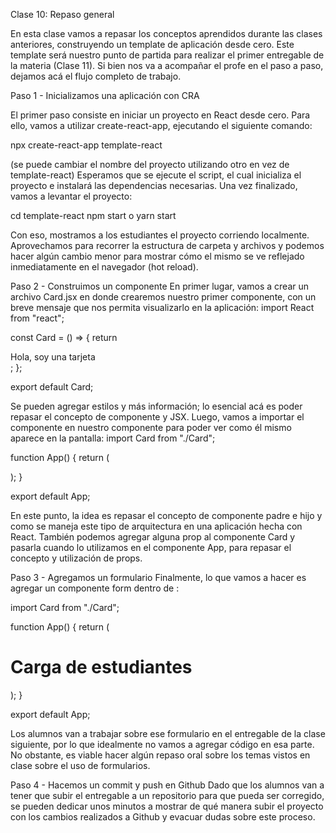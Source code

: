 Clase 10: Repaso general

En esta clase vamos a repasar los conceptos aprendidos durante las clases anteriores, construyendo un template de aplicación desde cero. Este template será nuestro punto de partida para realizar el primer entregable de la materia (Clase 11).
Si bien nos va a acompañar el profe en el paso a paso, dejamos acá el flujo completo de trabajo.

Paso 1 - Inicializamos una aplicación con CRA

El primer paso consiste en iniciar un proyecto en React desde cero. Para ello, vamos a utilizar create-react-app, ejecutando el siguiente comando:

npx create-react-app template-react

(se puede cambiar el nombre del proyecto utilizando otro en vez de template-react)
Esperamos que se ejecute el script, el cual inicializa el proyecto e instalará las dependencias necesarias.
Una vez finalizado, vamos a levantar el proyecto:

cd template-react
npm start o yarn start

Con eso, mostramos a los estudiantes el proyecto corriendo localmente. Aprovechamos para recorrer la estructura de carpeta y archivos y podemos hacer algún cambio menor para mostrar cómo el mismo se ve reflejado inmediatamente en el navegador (hot reload).

Paso 2 - Construimos un componente <Card/>
En primer lugar, vamos a crear un archivo Card.jsx en donde crearemos nuestro primer componente, con un breve mensaje que nos permita visualizarlo en la aplicación:
import React from "react";




const Card = () => {
  return <div>Hola, soy una tarjeta</div>;
};


export default Card;



Se pueden agregar estilos y más información; lo esencial acá es poder repasar el concepto de componente y JSX.
Luego, vamos a importar el componente en nuestro componente <App/> para poder ver como él mismo aparece en la pantalla:
import Card from "./Card";


function App() {
  return (
    <div className="App">
      <Card />
    </div>
  );
}


export default App;



En este punto, la idea es repasar el concepto de componente padre e hijo y como se maneja este tipo de arquitectura en una aplicación hecha con React.
También podemos agregar alguna prop al componente Card y pasarla cuando lo utilizamos en el componente App, para repasar el concepto y utilización de props.

Paso 3 - Agregamos un formulario
Finalmente, lo que vamos a hacer es agregar un componente form dentro de <App/>:

import Card from "./Card";


function App() {
  return (
    <div className="App">
      <h1>Carga de estudiantes</h1>
      <form></form>
      <Card />
    </div>
  );
}


export default App;



Los alumnos van a trabajar sobre ese formulario en el entregable de la clase siguiente, por lo que idealmente no vamos a agregar código en esa parte. No obstante, es viable hacer algún repaso oral sobre los temas vistos en clase sobre el uso de formularios.

Paso 4 - Hacemos un commit y push en Github
Dado que los alumnos van a tener que subir el entregable a un repositorio para que pueda ser corregido, se pueden dedicar unos minutos a mostrar de qué manera subir el proyecto con los cambios realizados a Github y evacuar dudas sobre este proceso.
